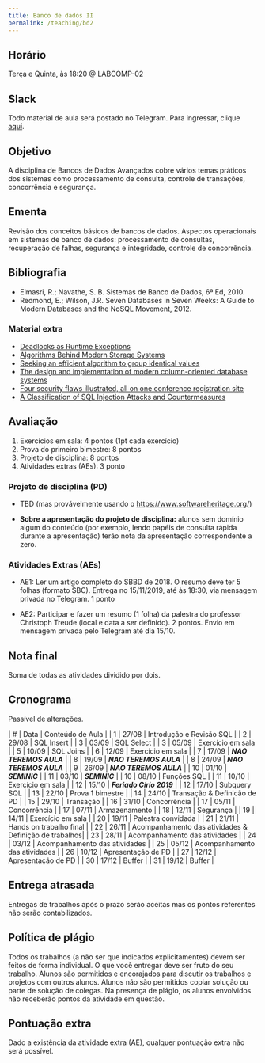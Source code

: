 ```yaml
---
title: Banco de dados II
permalink: /teaching/bd2
---
```


## Horário

Terça e Quinta, às 18:20 @ LABCOMP-02

## Slack

Todo material de aula será postado no Telegram. Para ingressar, clique [aqui](https://t.me/joinchat/GeSB2Q1EkH1cl53aZqJVSw).

## Objetivo

A disciplina de Bancos de Dados Avançados cobre vários temas práticos dos sistemas como processamento de consulta, controle de transações, concorrência e segurança.


## Ementa

Revisão dos conceitos básicos de bancos de dados. Aspectos operacionais em sistemas de banco de dados: processamento de consultas, recuperação de falhas, segurança e integridade, controle de concorrência.


## Bibliografia

- Elmasri, R.; Navathe, S. B. Sistemas de Banco de Dados, 6ª Ed, 2010.
- Redmond, E.; Wilson, J.R. Seven Databases in Seven Weeks: A Guide to Modern Databases and the NoSQL Movement, 2012.

### Material extra

- [Deadlocks as Runtime Exceptions](https://sites.google.com/a/cin.ufpe.br/castor/sblp_2015_submitted.pdf)
- [Algorithms Behind Modern Storage Systems](https://cacm.acm.org/magazines/2018/8/229762-algorithms-behind-modern-storage-systems/fulltext)
- [Seeking an efficient algorithm to group identical values](https://lemire.me/blog/2008/05/01/i-am-seeking-an-efficient-algorithm-to-group-identical-values-in-an-array/)
- [The design and implementation of modern column-oriented database systems](https://blog.acolyer.org/2018/09/26/the-design-and-implementation-of-modern-column-oriented-database-systems/)
- [Four security flaws illustrated, all on one conference registration site](http://andreas-zeller.blogspot.com/2016/04/how-i-twice-hacked-conference.html)
- [A Classification of SQL Injection Attacks and Countermeasures](https://pdfs.semanticscholar.org/81a5/02b52485e52713ccab6d260f15871c2acdcb.pdf)

## Avaliação

1. Exercícios em sala: 4 pontos (1pt cada exercício)
2. Prova do primeiro bimestre: 8 pontos
3. Projeto de disciplina: 8 pontos
4. Atividades extras (AEs): 3 ponto

### Projeto de disciplina (PD)

- TBD (mas provávelmente usando o https://www.softwareheritage.org/)

- **Sobre a apresentação do projeto de disciplina:** alunos sem domínio algum do conteúdo (por exemplo, lendo papéis de consulta rápida durante a apresentação) terão nota da apresentação correspondente a zero.

### Atividades Extras (AEs)

- AE1: Ler um artigo completo do SBBD de 2018. O resumo deve ter 5 folhas (formato SBC). Entrega no 15/11/2019, até às 18:30, via mensagem privada no Telegram. 1 ponto

- AE2: Participar e fazer um resumo (1 folha) da palestra do professor Christoph Treude (local e data a ser definido). 2 pontos. Envio em mensagem privada pelo Telegram até dia 15/10.

## Nota final

Soma de todas as atividades dividido por dois.

## Cronograma

Passível de alterações.

| # | Data  | Conteúdo de Aula              |
| 1 | 27/08 | Introdução e Revisão SQL      |
| 2 | 29/08 | SQL Insert                    |
| 3 | 03/09 | SQL Select                    |
| 3 | 05/09 | Exercício em sala             |
| 5 | 10/09 | SQL Joins                     |
| 6 | 12/09 | Exercício em sala             |
| 7 | 17/09 | ***NAO TEREMOS AULA***        |
| 8 | 19/09 | ***NAO TEREMOS AULA***        |
| 8 | 24/09 | ***NAO TEREMOS AULA***        |
| 9 | 26/09 | ***NAO TEREMOS AULA***        |
| 10 | 01/10 | ***SEMINIC***                |
| 11 | 03/10 | ***SEMINIC***                |
| 10 | 08/10 | Funções SQL                  |
| 11 | 10/10 | Exercício em sala            |
| 12 | 15/10 | ***Feriado Círio 2019***     |
| 12 | 17/10 | Subquery SQL                 |
| 13 | 22/10 | Prova 1 bimestre             |
| 14 | 24/10 | Transação & Definicão de PD  |
| 15 | 29/10 | Transação                    |
| 16 | 31/10 | Concorrência                 |
| 17 | 05/11 | Concorrência                 |
| 17 | 07/11 | Armazenamento                |
| 18 | 12/11 | Segurança                    |
| 19 | 14/11 | Exercício em sala            |
| 20 | 19/11 | Palestra convidada           |
| 21 | 21/11 | Hands on trabalho final      |
| 22 | 26/11 | Acompanhamento das atividades & Definição de trabalhos|
| 23 | 28/11 | Acompanhamento das atividades |
| 24 | 03/12 | Acompanhamento das atividades |
| 25 | 05/12 | Acompanhamento das atividades |
| 26 | 10/12 | Apresentação de PD |
| 27 | 12/12 | Apresentação de PD |
| 30 | 17/12 | Buffer |
| 31 | 19/12 | Buffer |

## Entrega atrasada

Entregas de trabalhos após o prazo serão aceitas mas os pontos referentes não serão contabilizados.

## Política de plágio

Todos os trabalhos (a não ser que indicados explicitamentes) devem ser feitos de forma individual. O que você entregar deve ser fruto do seu trabalho. Alunos são permitidos e encorajados para discutir os trabalhos e projetos com outros alunos. Alunos não são permitidos copiar solução ou parte de solução de colegas. Na presença de plágio, os alunos envolvidos não receberão pontos da atividade em questão.

## Pontuação extra

Dado a existência da atividade extra (AE), qualquer pontuação extra não será possível.
